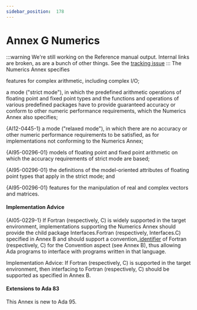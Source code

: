 ```yaml
---
sidebar_position:  178
---
```


# Annex G Numerics

:::warning
We're still working on the Reference manual output.  Internal links are broken,
as are a bunch of other things.
See the [tracking issue](https://github.com/ada-lang-io/ada-lang-io/issues/20)
:::
The Numerics Annex specifies 

features for complex arithmetic, including complex I/O;

a mode ("strict mode"), in which the predefined arithmetic operations of floating point and fixed point types and the functions and operations of various predefined packages have to provide guaranteed accuracy or conform to other numeric performance requirements, which the Numerics Annex also specifies;

{AI12-0445-1} a mode ("relaxed mode"), in which there are no accuracy or other numeric performance requirements to be satisfied, as for implementations not conforming to the Numerics Annex;

{AI95-00296-01} models of floating point and fixed point arithmetic on which the accuracy requirements of strict mode are based;

{AI95-00296-01} the definitions of the model-oriented attributes of floating point types that apply in the strict mode; and

{AI95-00296-01} features for the manipulation of real and complex vectors and matrices. 


#### Implementation Advice

{AI05-0229-1} If Fortran (respectively, C) is widely supported in the target environment, implementations supporting the Numerics Annex should provide the child package Interfaces.Fortran (respectively, Interfaces.C) specified in Annex B and should support a convention_[identifier](./AA-2.3#S0002) of Fortran (respectively, C) for the Convention aspect (see Annex B), thus allowing Ada programs to interface with programs written in that language. 

Implementation Advice: If Fortran (respectively, C) is supported in the target environment, then interfacing to Fortran (respectively, C) should be supported as specified in Annex B.


#### Extensions to Ada 83

This Annex is new to Ada 95. 


